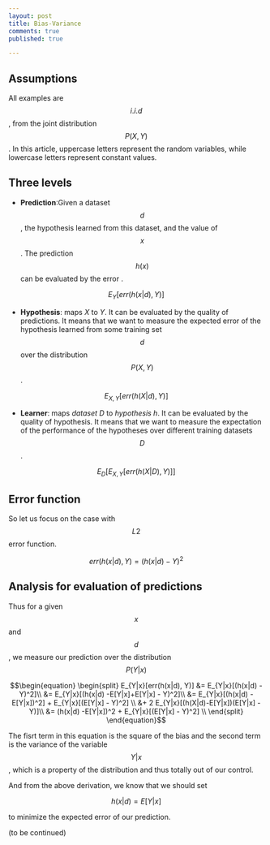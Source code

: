 ```yaml
---
layout: post
title: Bias-Variance
comments: true
published: true

---
```


## Assumptions


All examples are $$i.i.d$$, from the joint distribution $$P(X, Y)$$. In this article, uppercase letters represent the random variables, while lowercase letters represent constant values.


## Three levels

- **Prediction**:Given a dataset $$d$$, the hypothesis learned from this dataset, and the value of $$x$$. The prediction $$h(x)$$ can be evaluated by the error . 

$$
E_{Y}[err(h(x|d), Y)]
$$

- **Hypothesis**: maps *X* to *Y*. It can be evaluated by the quality of predictions. It means that we want to measure the expected error of the hypothesis learned from some training set $$d$$ over the distribution $$P(X, Y)$$.

$$
E_{X,Y}[err(h(X|d), Y)]
$$

- **Learner**: maps *dataset D* to *hypothesis h*. It can be evaluated by the quality of hypothesis. It means that we want to measure the expectation of the performance of the hypotheses over different training datasets $$D$$.

$$
E_{D}[E_{X,Y}[err(h(X|D), Y)]]
$$


## Error function

So let us focus on the case with $$L2$$ error function. 

$$\begin{equation}
	err(h(x|d), Y) = (h(x|d) - Y)^2
\end{equation}$$

## Analysis for evaluation of predictions

Thus for a given $$x$$ and $$d$$, we measure our prediction over the distribution $$P(Y|x)$$


$$\begin{equation}
	\begin{split}
		 E_{Y|x}[err(h(x|d), Y)] &= E_{Y|x}[(h(x|d) - Y)^2]\\
		&= E_{Y|x}[(h(x|d) -E[Y|x]+E[Y|x] - Y)^2]\\
		&= E_{Y|x}[(h(x|d) -E[Y|x])^2] + E_{Y|x}[(E[Y|x] - Y)^2] \\
		&+ 2 E_{Y|x}[(h(X|d)-E[Y|x])(E[Y|x] - Y)]\\
		&= (h(x|d) -E[Y|x])^2 + E_{Y|x}[(E[Y|x] - Y)^2] \\		
	\end{split}
\end{equation}$$

The fisrt term in this equation is the square of the bias and the second term is the variance of the variable $$Y|x$$, which is a property of the distribution and thus totally out of our control.

And from the above derivation, we know that we should set 

$$
h(x|d) = E[Y|x]
$$

to minimize the expected error of our prediction.

(to be continued)
